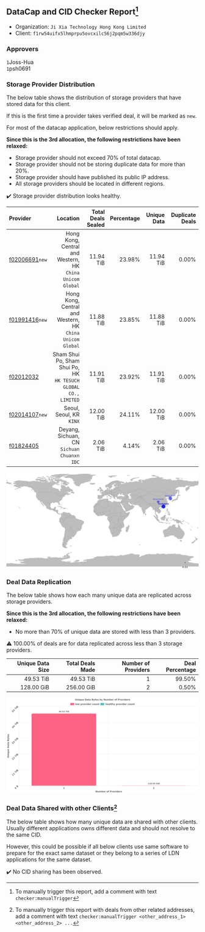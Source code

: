 ## DataCap and CID Checker Report[^1]
 - Organization: `Ji Xia Technology Hong Kong Limited`
 - Client: `f1rw54uifx5lhmprpu5ovcxilc56j2pqm5w336djy`
### Approvers
`1`Joss-Hua<br/>`1`psh0691

### Storage Provider Distribution
The below table shows the distribution of storage providers that have stored data for this client.

If this is the first time a provider takes verified deal, it will be marked as `new`.

For most of the datacap application, below restrictions should apply.

**Since this is the 3rd allocation, the following restrictions have been relaxed:**
 - Storage provider should not exceed 70% of total datacap.
 - Storage provider should not be storing duplicate data for more than 20%.
 - Storage provider should have published its public IP address.
 - All storage providers should be located in different regions.

✔️ Storage provider distribution looks healthy.

| Provider                                                    |                                                           Location | Total Deals Sealed | Percentage | Unique Data | Duplicate Deals |
| :---------------------------------------------------------- | -----------------------------------------------------------------: | -----------------: | ---------: | ----------: | --------------: |
| [f02006691](https://filfox.info/en/address/f02006691)`new`  |       Hong Kong, Central and Western, HK<br/>`China Unicom Global` |          11.94 TiB |     23.98% |   11.94 TiB |           0.00% |
| [f01991416](https://filfox.info/en/address/f01991416)`new`  |       Hong Kong, Central and Western, HK<br/>`China Unicom Global` |          11.88 TiB |     23.85% |   11.88 TiB |           0.00% |
| [f02012032](https://filfox.info/en/address/f02012032)       | Sham Shui Po, Sham Shui Po, HK<br/>`HK TESUCH GLOBAL CO., LIMITED` |          11.91 TiB |     23.92% |   11.91 TiB |           0.00% |
| [f02014107](https://filfox.info/en/address/f02014107)`new`  |                                        Seoul, Seoul, KR<br/>`KINX` |          12.00 TiB |     24.11% |   12.00 TiB |           0.00% |
| [f01824405](https://filfox.info/en/address/f01824405)       |                      Deyang, Sichuan, CN<br/>`Sichuan Chuanxn IDC` |           2.06 TiB |      4.14% |    2.06 TiB |           0.00% |

<img src="https://raw.githubusercontent.com/data-preservation-programs/filplus-checker-assets/main/filecoin-project/filecoin-plus-large-datasets/issues/1008/1690174974916.png"/>

### Deal Data Replication
The below table shows how each many unique data are replicated across storage providers.


**Since this is the 3rd allocation, the following restrictions have been relaxed:**
- No more than 70% of unique data are stored with less than 3 providers.

⚠️ 100.00% of deals are for data replicated across less than 3 storage providers.

| Unique Data Size | Total Deals Made | Number of Providers | Deal Percentage |
| ---------------: | ---------------: | ------------------: | --------------: |
|        49.53 TiB |        49.53 TiB |                   1 |          99.50% |
|       128.00 GiB |       256.00 GiB |                   2 |           0.50% |

<img src="https://raw.githubusercontent.com/data-preservation-programs/filplus-checker-assets/main/filecoin-project/filecoin-plus-large-datasets/issues/1008/1690174975740.png"/>

### Deal Data Shared with other Clients[^3]
The below table shows how many unique data are shared with other clients.
Usually different applications owns different data and should not resolve to the same CID.

However, this could be possible if all below clients use same software to prepare for the exact same dataset or they belong to a series of LDN applications for the same dataset.

✔️ No CID sharing has been observed.

[^1]: To manually trigger this report, add a comment with text `checker:manualTrigger`

[^2]: Deals from those addresses are combined into this report as they are specified with `checker:manualTrigger`

[^3]: To manually trigger this report with deals from other related addresses, add a comment with text `checker:manualTrigger <other_address_1> <other_address_2> ...`
